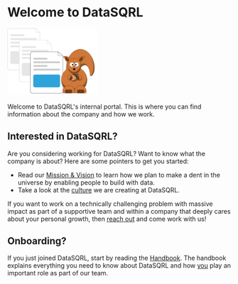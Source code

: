 # Welcome to DataSQRL

<img src="/img/generic/undraw_documentation.svg" alt="Nut Shop Tutorial >" width="40%"/>

Welcome to DataSQRL's internal portal. This is where you can find information about the company and how we work.

## Interested in DataSQRL?

Are you considering working for DataSQRL? Want to know what the company is about? Here are some pointers to get you started:

* Read our [Mission & Vision](/docs/mission) to learn how we plan to make a dent in the universe by enabling people to build with data.
* Take a look at the [culture](/docs/culture) we are creating at DataSQRL.

If you want to work on a technically challenging problem with massive impact as part of a supportive team and within a company that deeply cares about your personal growth, then [reach out](/contact) and come work with us!

## Onboarding?

If you just joined DataSQRL, start by reading the [Handbook](/docs/intro). The handbook explains everything you need to know about DataSQRL and how [you](/docs/you) play an important role as part of our team. 